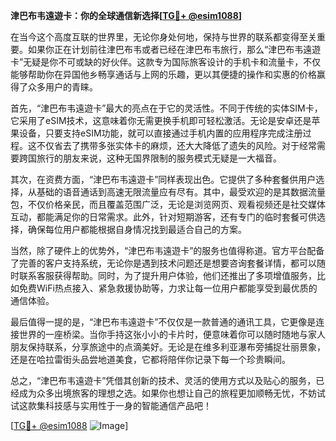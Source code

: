 **津巴布韦遠遊卡：你的全球通信新选择[[TG💪+ @esim1088](https://t.me/s/esim1088)]**

在当今这个高度互联的世界里，无论你身处何地，保持与世界的联系都变得至关重要。如果你正在计划前往津巴布韦或者已经在津巴布韦旅行，那么“津巴布韦遠遊卡”无疑是你不可或缺的好伙伴。这款专为国际旅客设计的手机卡和流量卡，不仅能够帮助你在异国他乡畅享通话与上网的乐趣，更以其便捷的操作和实惠的价格赢得了众多用户的青睐。

首先，“津巴布韦遠遊卡”最大的亮点在于它的灵活性。不同于传统的实体SIM卡，它采用了eSIM技术，这意味着你无需更换手机即可轻松激活。无论是安卓还是苹果设备，只要支持eSIM功能，就可以直接通过手机内置的应用程序完成注册过程。这不仅省去了携带多张实体卡的麻烦，还大大降低了遗失的风险。对于经常需要跨国旅行的朋友来说，这种无国界限制的服务模式无疑是一大福音。

其次，在资费方面，“津巴布韦遠遊卡”同样表现出色。它提供了多种套餐供用户选择，从基础的语音通话到高速无限流量应有尽有。其中，最受欢迎的是其数据流量包，不仅价格亲民，而且覆盖范围广泛，无论是浏览网页、观看视频还是社交媒体互动，都能满足你的日常需求。此外，针对短期游客，还有专门的临时套餐可供选择，确保每位用户都能根据自身情况找到最适合自己的方案。

当然，除了硬件上的优势外，“津巴布韦遠遊卡”的服务也值得称道。官方平台配备了完善的客户支持系统，无论你是遇到技术问题还是想要咨询套餐详情，都可以随时联系客服获得帮助。同时，为了提升用户体验，他们还推出了多项增值服务，比如免费WiFi热点接入、紧急救援协助等，力求让每一位用户都能享受到最优质的通信体验。

最后值得一提的是，“津巴布韦遠遊卡”不仅仅是一款普通的通讯工具，它更像是连接世界的一座桥梁。当你手持这张小小的卡片时，便意味着你可以随时随地与家人朋友保持联系，分享旅途中的点滴美好。无论是在维多利亚瀑布旁捕捉壮丽景象，还是在哈拉雷街头品尝地道美食，它都将陪伴你记录下每一个珍贵瞬间。

总之，“津巴布韦遠遊卡”凭借其创新的技术、灵活的使用方式以及贴心的服务，已经成为众多出境旅客的理想之选。如果你也想让自己的旅程更加顺畅无忧，不妨试试这款集科技感与实用性于一身的智能通信产品吧！

[[TG💪+ @esim1088](https://t.me/s/esim1088) ![Image](https://i.postimg.cc/4NQfJmqS/Snipaste-2025-05-13-00-14-12.png)]